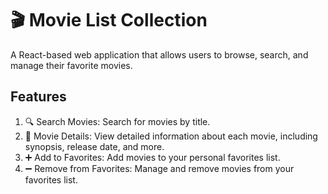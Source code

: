 # 🎬 Movie List Collection

A React-based web application that allows users to browse, search, and manage their favorite movies.



## Features

1. 🔍 Search Movies: Search for movies by title.
2. 📄 Movie Details: View detailed information about each movie, including synopsis, release date, and more.
3. ➕ Add to Favorites: Add movies to your personal favorites list.
4. ➖ Remove from Favorites: Manage and remove movies from your favorites list.

